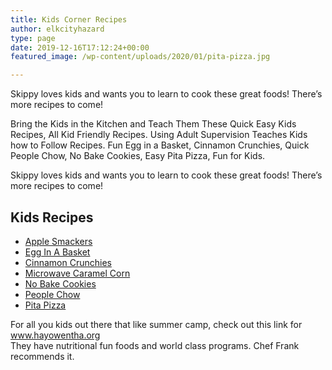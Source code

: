 ```yaml
---
title: Kids Corner Recipes
author: elkcityhazard
type: page
date: 2019-12-16T17:12:24+00:00
featured_image: /wp-content/uploads/2020/01/pita-pizza.jpg

---
```

Skippy loves kids and wants you to learn to cook these great foods! There&#8217;s more recipes to come!

Bring the Kids in the Kitchen and Teach Them These Quick Easy Kids Recipes, All Kid Friendly Recipes. Using Adult Supervision Teaches Kids how to Follow Recipes. Fun Egg in a Basket, Cinnamon Crunchies, Quick People Chow, No Bake Cookies, Easy Pita Pizza, Fun for Kids.

Skippy loves kids and wants you to learn to cook these great foods! There&#8217;s more recipes to come!

## Kids Recipes

  * [Apple Smackers][1]
  * [Egg In A Basket][2]
  * [Cinnamon Crunchies][3]
  * [Microwave Caramel Corn][4]
  * [No Bake Cookies][5]
  * [People Chow][6]
  * [Pita Pizza][7]

For all you kids out there that like summer camp, check out this link for <a href="http://www.hayowentha.org" rel="noopener noreferrer" target="_blank">www.hayowentha.org</a>  
They have nutritional fun foods and world class programs. Chef Frank recommends it.

 [1]: /wordpress/index.php/kids-corner-recipes/apple-smackers-recipe/
 [2]: /wordpress/index.php/kids-corner-recipes/easy-egg-in-a-basket/
 [3]: /wordpress/index.php/appetizers/easy-cinnamon-crunchies/
 [4]: /wordpress/index.php/appetizers/microwave-caramel-corn/
 [5]: /wordpress/index.php/kids-corner-recipes/easy-no-bake-cookies/
 [6]: /wordpress/index.php/appetizers/people-chow-kids-and-adults-snack/
 [7]: /wordpress/index.php/appetizers/kids-pita-pizza-recipe/